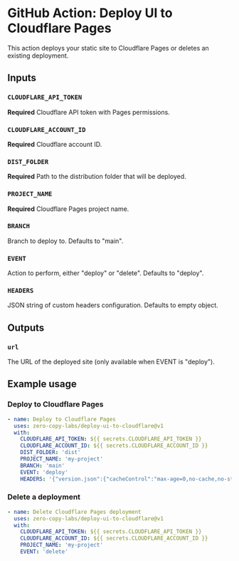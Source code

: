 # GitHub Action: Deploy UI to Cloudflare Pages

This action deploys your static site to Cloudflare Pages or deletes an existing deployment.

## Inputs

### `CLOUDFLARE_API_TOKEN`

**Required** Cloudflare API token with Pages permissions.

### `CLOUDFLARE_ACCOUNT_ID`

**Required** Cloudflare account ID.

### `DIST_FOLDER`

**Required** Path to the distribution folder that will be deployed.

### `PROJECT_NAME`

**Required** Cloudflare Pages project name.

### `BRANCH`

Branch to deploy to. Defaults to "main".

### `EVENT`

Action to perform, either "deploy" or "delete". Defaults to "deploy".

### `HEADERS`

JSON string of custom headers configuration. Defaults to empty object.

## Outputs

### `url`

The URL of the deployed site (only available when EVENT is "deploy").

## Example usage

### Deploy to Cloudflare Pages

```yaml
- name: Deploy to Cloudflare Pages
  uses: zero-copy-labs/deploy-ui-to-cloudflare@v1
  with:
    CLOUDFLARE_API_TOKEN: ${{ secrets.CLOUDFLARE_API_TOKEN }}
    CLOUDFLARE_ACCOUNT_ID: ${{ secrets.CLOUDFLARE_ACCOUNT_ID }}
    DIST_FOLDER: 'dist'
    PROJECT_NAME: 'my-project'
    BRANCH: 'main'
    EVENT: 'deploy'
    HEADERS: '{"version.json":{"cacheControl":"max-age=0,no-cache,no-store,must-revalidate"}}'
```

### Delete a deployment

```yaml
- name: Delete Cloudflare Pages deployment
  uses: zero-copy-labs/deploy-ui-to-cloudflare@v1
  with:
    CLOUDFLARE_API_TOKEN: ${{ secrets.CLOUDFLARE_API_TOKEN }}
    CLOUDFLARE_ACCOUNT_ID: ${{ secrets.CLOUDFLARE_ACCOUNT_ID }}
    PROJECT_NAME: 'my-project'
    EVENT: 'delete'
```
